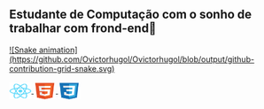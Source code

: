 

<h2>Estudante de Computação com o sonho de trabalhar com frond-end🙏</h2>

<div align="center">
  <a href="https://github.com/Ovictorhugol">
  
</div>
  ![Snake animation](https://github.com/Ovictorhugol/Ovictorhugol/blob/output/github-contribution-grid-snake.svg)
  
<div style="display: inline_block"><br>
  <img align="center" alt="Rafa-React" height="30" width="40" src="https://raw.githubusercontent.com/devicons/devicon/master/icons/react/react-original.svg">
  <img align="center" alt="Rafa-HTML" height="30" width="40" src="https://raw.githubusercontent.com/devicons/devicon/master/icons/html5/html5-original.svg">
  <img align="center" alt="Rafa-CSS" height="30" width="40" src="https://raw.githubusercontent.com/devicons/devicon/master/icons/css3/css3-original.svg">
 </div>
